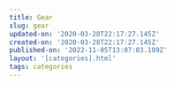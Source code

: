 ```yaml
---
title: Gear
slug: gear
updated-on: '2020-03-28T22:17:27.145Z'
created-on: '2020-03-28T22:17:27.145Z'
published-on: '2022-11-05T13:07:03.109Z'
layout: '[categories].html'
tags: categories
---
```



